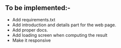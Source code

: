 ## To be implemented:-
- Add requirements.txt
- Add introduction and details part for the web page.
- Add proper docs.
- Add loading screen when computing the result
- Make it responsive